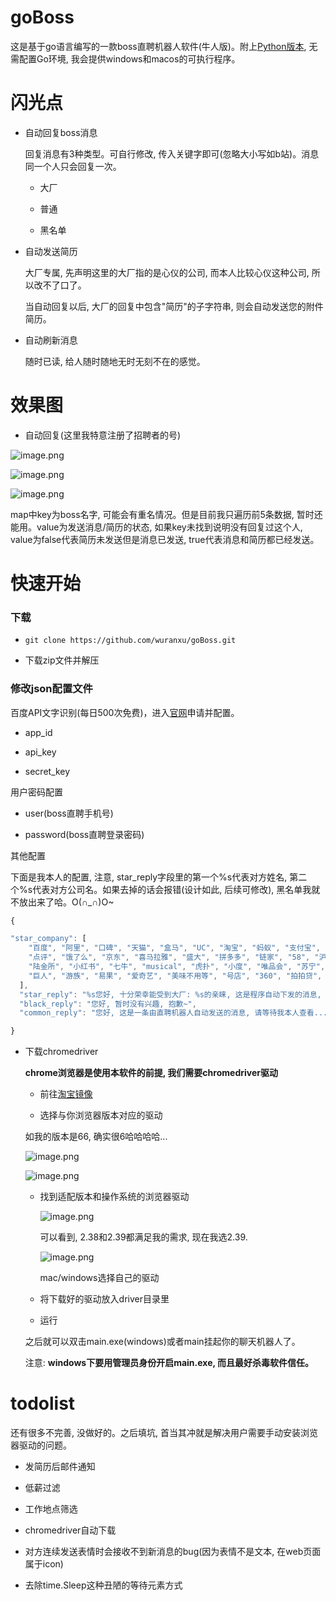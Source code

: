 # goBoss

  这是基于go语言编写的一款boss直聘机器人软件(牛人版)。附上[Python版本](https://github.com/wuranxu/Boss),
  无需配置Go环境, 我会提供windows和macos的可执行程序。
  
# 闪光点

  - 自动回复boss消息
  
    回复消息有3种类型。可自行修改, 传入关键字即可(忽略大小写如b站)。消息同一个人只会回复一次。

    - 大厂
    
    - 普通
    
    - 黑名单
      
  - 自动发送简历
  
    大厂专属, 先声明这里的大厂指的是心仪的公司, 而本人比较心仪这种公司, 所以改不了口了。

    当自动回复以后, 大厂的回复中包含"简历"的子字符串, 则会自动发送您的附件简历。
    
  - 自动刷新消息
  
    随时已读, 给人随时随地无时无刻不在的感觉。

# 效果图

  - 自动回复(这里我特意注册了招聘者的号)
  
  ![image.png](https://upload-images.jianshu.io/upload_images/6053915-a571a172db5f84b4.png?imageMogr2/auto-orient/strip%7CimageView2/2/w/1240)

  ![image.png](https://upload-images.jianshu.io/upload_images/6053915-53b65f6096ece8ae.png?imageMogr2/auto-orient/strip%7CimageView2/2/w/1240)

  ![image.png](https://upload-images.jianshu.io/upload_images/6053915-d4ee051d3a068c83.png?imageMogr2/auto-orient/strip%7CimageView2/2/w/1240)
  
  map中key为boss名字, 可能会有重名情况。但是目前我只遍历前5条数据, 暂时还能用。value为发送消息/简历的状态, 如果key未找到说明没有回复过这个人, value为false代表简历未发送但是消息已发送, true代表消息和简历都已经发送。
  
  
# 快速开始

### 下载
- ```git clone https://github.com/wuranxu/goBoss.git```

- 下载zip文件并解压

### 修改json配置文件

百度API文字识别(每日500次免费)，进入[官网](http://ai.baidu.com/tech/ocr/general)申请并配置。

- app_id

- api_key

- secret_key

用户密码配置

- user(boss直聘手机号)

- password(boss直聘登录密码)

其他配置

下面是我本人的配置, 注意, star_reply字段里的第一个%s代表对方姓名, 第二个%s代表对方公司名。如果去掉的话会报错(设计如此, 后续可修改), 黑名单我就不放出来了哈。O(∩_∩)O~

```Javascript
{  

"star_company": [
    "百度", "阿里", "口碑", "天猫", "盒马", "UC", "淘宝", "蚂蚁", "支付宝", "今日头条", "字节跳动", "腾讯", "滴滴", "bili", "美团", 
    "点评", "饿了么", "京东", "喜马拉雅", "盛大", "拼多多", "链家", "58", "沪江", "bili", "哔哩", "二三四五", "2345", "猫眼", 
    "陆金所", "小红书", "七牛", "musical", "虎扑", "小度", "唯品会", "苏宁", "平安", "携程", "有赞", "哈罗", "运满满", "蔚来",
    "巨人", "游族", "易果", "爱奇艺", "美味不用等", "号店", "360", "拍拍贷", "b站", "网易"
  ],
  "star_reply": "%s您好, 十分荣幸能受到大厂: %s的亲睐, 这是程序自动下发的消息, 如果您需要我的简历, 请在回复中带上\"简历\"字样。项目地址:https://github.com/wuranxu/goBoss",
  "black_reply": "您好, 暂时没有兴趣, 抱歉~",
  "common_reply": "您好, 这是一条由直聘机器人自动发送的消息, 请等待我本人查看..."

}

```

- 下载chromedriver

  **chrome浏览器是使用本软件的前提, 我们需要chromedriver驱动**
  
  - 前往[淘宝镜像](https://npm.taobao.org/mirrors/chromedriver)

  - 选择与你浏览器版本对应的驱动
  
  如我的版本是66, 确实很6哈哈哈哈...
  
  ![image.png](https://upload-images.jianshu.io/upload_images/6053915-912f39ffc4192811.png?imageMogr2/auto-orient/strip%7CimageView2/2/w/1240)

  ![image.png](https://upload-images.jianshu.io/upload_images/6053915-253b1f19e4f8a76c.png?imageMogr2/auto-orient/strip%7CimageView2/2/w/1240)
  
  - 找到适配版本和操作系统的浏览器驱动
  
    ![image.png](https://upload-images.jianshu.io/upload_images/6053915-ea88308400da03a8.png?imageMogr2/auto-orient/strip%7CimageView2/2/w/1240)

    可以看到, 2.38和2.39都满足我的需求, 现在我选2.39.
    
    ![image.png](https://upload-images.jianshu.io/upload_images/6053915-94dcd77d5ac95fcf.png?imageMogr2/auto-orient/strip%7CimageView2/2/w/1240)
    
    mac/windows选择自己的驱动
    
  - 将下载好的驱动放入driver目录里
  

  - 运行

  之后就可以双击main.exe(windows)或者main挂起你的聊天机器人了。
  
  注意: **windows下要用管理员身份开启main.exe, 而且最好杀毒软件信任。**
  

# todolist
  还有很多不完善, 没做好的。之后填坑, 首当其冲就是解决用户需要手动安装浏览器驱动的问题。
  
- 发简历后邮件通知
  
- 低薪过滤
- 工作地点筛选
- chromedriver自动下载
- 对方连续发送表情时会接收不到新消息的bug(因为表情不是文本, 在web页面属于icon)
- 去除time.Sleep这种丑陋的等待元素方式


